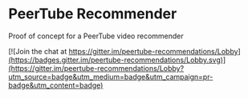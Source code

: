 # PeerTube Recommender
Proof of concept for a PeerTube video recommender

[![Join the chat at https://gitter.im/peertube-recommendations/Lobby](https://badges.gitter.im/peertube-recommendations/Lobby.svg)](https://gitter.im/peertube-recommendations/Lobby?utm_source=badge&utm_medium=badge&utm_campaign=pr-badge&utm_content=badge)
